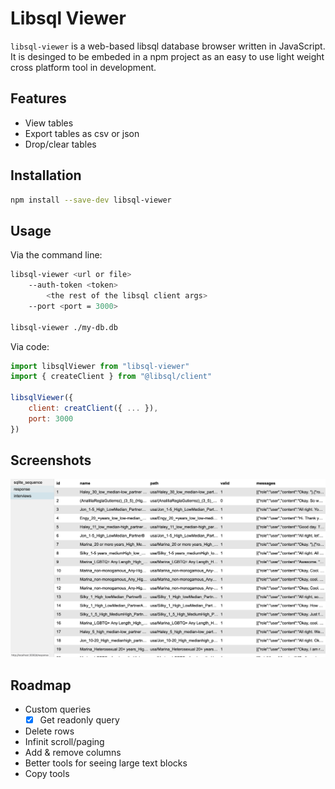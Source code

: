 # Libsql Viewer

`libsql-viewer` is a web-based libsql database browser written in JavaScript. It is desinged to be embeded in a npm project as an easy to use light weight cross platform tool in development.

## Features

* View tables
* Export tables as csv or json
* Drop/clear tables

## Installation

```bash
npm install --save-dev libsql-viewer
```

## Usage

Via the command line:
```bash
libsql-viewer <url or file>
    --auth-token <token>
        <the rest of the libsql client args>
    --port <port = 3000>

libsql-viewer ./my-db.db
```

Via code:
```js
import libsqlViewer from "libsql-viewer"
import { createClient } from "@libsql/client"

libsqlViewer({
    client: creatClient({ ... }),
    port: 3000
})
```

## Screenshots

![](screenshots/screenshot.png)

## Roadmap

* Custom queries
    - [x] Get readonly query
* Delete rows
* Infinit scroll/paging
* Add & remove columns
* Better tools for seeing large text blocks
* Copy tools